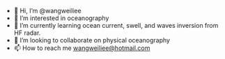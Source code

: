 - 👋 Hi, I’m @wangweiliee
- 👀 I’m interested in oceanography
- 🌱 I’m currently learning ocean current, swell, and waves inversion from HF radar.
- 💞️ I’m looking to collaborate on physical oceanography
- 📫 How to reach me wangweiliee@hotmail.com

<!---
wangweiliee/wangweiliee is a ✨ special ✨ repository because its `README.md` (this file) appears on your GitHub profile.
You can click the Preview link to take a look at your changes.
--->
